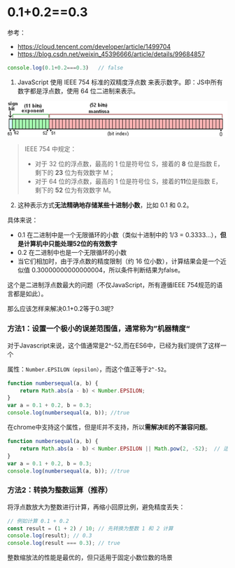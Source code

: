 # 0.1+0.2==0.3

参考：
* https://cloud.tencent.com/developer/article/1499704
* https://blog.csdn.net/weixin_45396666/article/details/99684857

```js
console.log(0.1+0.2===0.3)   // false
```
1. JavaScript 使用 IEEE 754 标准的双精度浮点数 来表示数字。即：JS中所有数字都是浮点数，使用 64 位二进制来表示。

![IEEE754结构](./icon/IEEE754.png)

> IEEE 754 中规定：   
> * 对于 32 位的浮点数，最高的 1 位是符号位 S，接着的 **8** 位是指数 E，剩下的 **23** 位为有效数字 M；  
> * 对于 64 位的浮点数，最高的 1 位是符号位 S，接着的**11**位是指数 E，剩下的 **52** 位为有效数字 M。   


2. 这种表示方式**无法精确地存储某些十进制小数**，比如 0.1 和 0.2。

具体来说：

* 0.1 在二进制中是一个无限循环的小数（类似十进制中的 1/3 = 0.3333...），**但是计算机中只能处理52位的有效数字**
* 0.2 在二进制中也是一个无限循环的小数
* 当它们相加时，由于浮点数的精度限制（约 16 位小数），计算结果会是一个近似值 0.30000000000000004，所以条件判断结果为false。

这个是二进制浮点数最大的问题（不仅JavaScript，所有遵循IEEE 754规范的语言都是如此）。

那么应该怎样来解决0.1+0.2等于0.3呢? 

### 方法1：设置一个极小的误差范围值，通常称为”机器精度“
对于Javascript来说，这个值通常是2^-52,而在ES6中，已经为我们提供了这样一个

属性：<code>Number.EPSILON（epsilon）</code>，而这个值正等于<code>2^-52</code>。

```js
function numbersequal(a, b) {
    return Math.abs(a - b) < Number.EPSILON;
}
var a = 0.1 + 0.2, b = 0.3;
console.log(numbersequal(a, b)); //true
```
在chrome中支持这个属性，但是IE并不支持，所以**需解决IE的不兼容问题**。

```js
function numbersequal(a, b) {
    return Math.abs(a - b) < Number.EPSILON || Math.pow(2, -52);  // 适配
}
var a = 0.1 + 0.2, b = 0.3;
console.log(numbersequal(a, b)); //true
```

### 方法2：**转换为整数运算（推荐）**
将浮点数放大为整数进行计算，再缩小回原比例，避免精度丢失：

```js
// 例如计算 0.1 + 0.2
const result = (1 + 2) / 10; // 先转换为整数 1 和 2 计算
console.log(result); // 0.3
console.log(result === 0.3); // true
```

整数缩放法的性能是最优的，但只适用于固定小数位数的场景